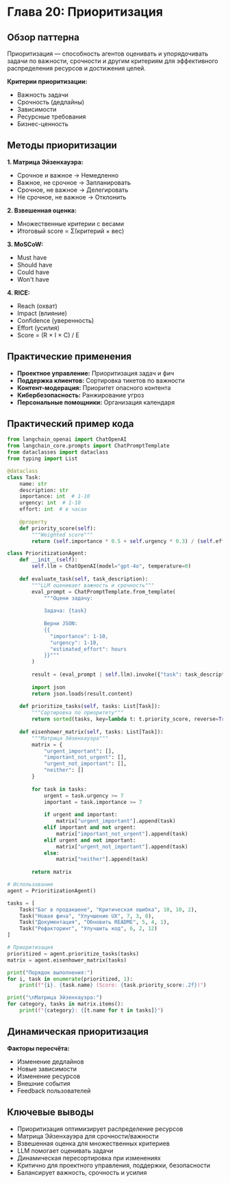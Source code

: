# Глава 20: Приоритизация

## Обзор паттерна

Приоритизация — способность агентов оценивать и упорядочивать задачи по важности, срочности и другим критериям для эффективного распределения ресурсов и достижения целей.

**Критерии приоритизации:**
- Важность задачи
- Срочность (дедлайны)
- Зависимости
- Ресурсные требования
- Бизнес-ценность

## Методы приоритизации

**1. Матрица Эйзенхауэра:**
- Срочное и важное → Немедленно
- Важное, не срочное → Запланировать
- Срочное, не важное → Делегировать
- Не срочное, не важное → Отклонить

**2. Взвешенная оценка:**
- Множественные критерии с весами
- Итоговый score = Σ(критерий × вес)

**3. MoSCoW:**
- Must have
- Should have
- Could have
- Won't have

**4. RICE:**
- Reach (охват)
- Impact (влияние)
- Confidence (уверенность)
- Effort (усилия)
- Score = (R × I × C) / E

## Практические применения

- **Проектное управление:** Приоритизация задач и фич
- **Поддержка клиентов:** Сортировка тикетов по важности
- **Контент-модерация:** Приоритет опасного контента
- **Кибербезопасность:** Ранжирование угроз
- **Персональные помощники:** Организация календаря

## Практический пример кода

```python
from langchain_openai import ChatOpenAI
from langchain_core.prompts import ChatPromptTemplate
from dataclasses import dataclass
from typing import List

@dataclass
class Task:
    name: str
    description: str
    importance: int  # 1-10
    urgency: int  # 1-10
    effort: int  # в часах
    
    @property
    def priority_score(self):
        """Weighted score"""
        return (self.importance * 0.5 + self.urgency * 0.3) / (self.effort * 0.2)

class PrioritizationAgent:
    def __init__(self):
        self.llm = ChatOpenAI(model="gpt-4o", temperature=0)
    
    def evaluate_task(self, task_description):
        """LLM оценивает важность и срочность"""
        eval_prompt = ChatPromptTemplate.from_template(
            """Оцени задачу:
            
            Задача: {task}
            
            Верни JSON:
            {{
              "importance": 1-10,
              "urgency": 1-10,
              "estimated_effort": hours
            }}"""
        )
        
        result = (eval_prompt | self.llm).invoke({"task": task_description})
        
        import json
        return json.loads(result.content)
    
    def prioritize_tasks(self, tasks: List[Task]):
        """Сортировка по приоритету"""
        return sorted(tasks, key=lambda t: t.priority_score, reverse=True)
    
    def eisenhower_matrix(self, tasks: List[Task]):
        """Матрица Эйзенхауэра"""
        matrix = {
            "urgent_important": [],
            "important_not_urgent": [],
            "urgent_not_important": [],
            "neither": []
        }
        
        for task in tasks:
            urgent = task.urgency >= 7
            important = task.importance >= 7
            
            if urgent and important:
                matrix["urgent_important"].append(task)
            elif important and not urgent:
                matrix["important_not_urgent"].append(task)
            elif urgent and not important:
                matrix["urgent_not_important"].append(task)
            else:
                matrix["neither"].append(task)
        
        return matrix

# Использование
agent = PrioritizationAgent()

tasks = [
    Task("Баг в продакшене", "Критическая ошибка", 10, 10, 2),
    Task("Новая фича", "Улучшение UX", 7, 3, 8),
    Task("Документация", "Обновить README", 5, 4, 1),
    Task("Рефакторинг", "Улучшить код", 6, 2, 12)
]

# Приоритизация
prioritized = agent.prioritize_tasks(tasks)
matrix = agent.eisenhower_matrix(tasks)

print("Порядок выполнения:")
for i, task in enumerate(prioritized, 1):
    print(f"{i}. {task.name} (Score: {task.priority_score:.2f})")

print("\nМатрица Эйзенхауэра:")
for category, tasks in matrix.items():
    print(f"{category}: {[t.name for t in tasks]}")
```

## Динамическая приоритизация

**Факторы пересчёта:**
- Изменение дедлайнов
- Новые зависимости
- Изменение ресурсов
- Внешние события
- Feedback пользователей

## Ключевые выводы

- Приоритизация оптимизирует распределение ресурсов
- Матрица Эйзенхауэра для срочности/важности
- Взвешенная оценка для множественных критериев
- LLM помогает оценивать задачи
- Динамическая пересортировка при изменениях
- Критично для проектного управления, поддержки, безопасности
- Балансирует важность, срочность и усилия
